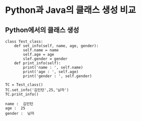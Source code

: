#  Python과 Java의 클래스 생성 비교
## Python에서의 클래스 생성
<pre><code>class Test_class:
    def set_info(self, name, age, gender):
        self.name = name
        self.age = age
        slef.gender = gender
    def print_info(self):
        print('name : ', self.name)
        print('age : ', self.age)
        print('gender : ', self.gender)
</code></pre>
<pre><code>TC = Test_class()
TC.set_info('김인턴',25,'남자')
TC.print_info()
</code></pre>
<pre><code>name :  김인턴
age :  25
gender :  남자
</code></pre>

